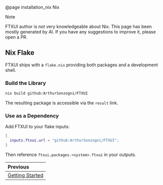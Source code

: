 @page installation_nix Nix

> [!note]
> FTXUI author is not very knowledgeable about Nix. This page has been mostly
> generated by AI. If you have any suggestions to improve it, please open a
> PR.

## Nix Flake

FTXUI ships with a `flake.nix` providing both packages and a development shell.

### Build the Library

```bash
nix build github:ArthurSonzogni/FTXUI
```

The resulting package is accessible via the `result` link.

### Use as a Dependency

Add FTXUI to your flake inputs:

```nix
{
  inputs.ftxui.url = "github:ArthurSonzogni/FTXUI";
}
```

Then reference `ftxui.packages.<system>.ftxui` in your outputs.

<div class="section_buttons">

| Previous          |
|:------------------|
| [Getting Started](getting-started.html) |

</div>
